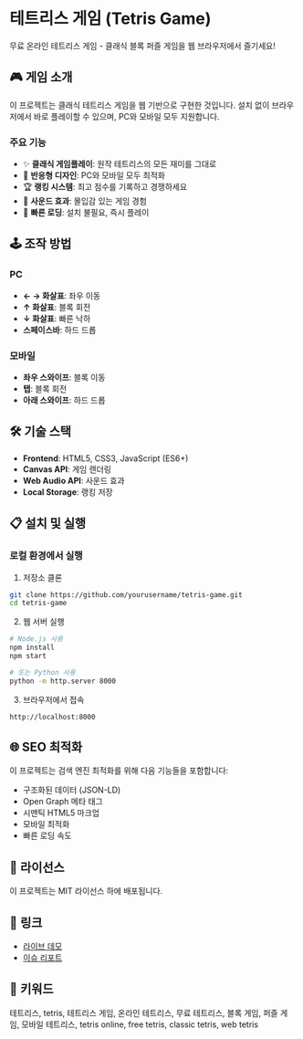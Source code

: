 # 테트리스 게임 (Tetris Game)

무료 온라인 테트리스 게임 - 클래식 블록 퍼즐 게임을 웹 브라우저에서 즐기세요!

## 🎮 게임 소개

이 프로젝트는 클래식 테트리스 게임을 웹 기반으로 구현한 것입니다. 설치 없이 브라우저에서 바로 플레이할 수 있으며, PC와 모바일 모두 지원합니다.

### 주요 기능

- ✨ **클래식 게임플레이**: 원작 테트리스의 모든 재미를 그대로
- 📱 **반응형 디자인**: PC와 모바일 모두 최적화
- 🏆 **랭킹 시스템**: 최고 점수를 기록하고 경쟁하세요
- 🎵 **사운드 효과**: 몰입감 있는 게임 경험
- 🚀 **빠른 로딩**: 설치 불필요, 즉시 플레이

## 🕹️ 조작 방법

### PC
- **← → 화살표**: 좌우 이동
- **↑ 화살표**: 블록 회전
- **↓ 화살표**: 빠른 낙하
- **스페이스바**: 하드 드롭

### 모바일
- **좌우 스와이프**: 블록 이동
- **탭**: 블록 회전
- **아래 스와이프**: 하드 드롭

## 🛠️ 기술 스택

- **Frontend**: HTML5, CSS3, JavaScript (ES6+)
- **Canvas API**: 게임 렌더링
- **Web Audio API**: 사운드 효과
- **Local Storage**: 랭킹 저장

## 📋 설치 및 실행

### 로컬 환경에서 실행

1. 저장소 클론
```bash
git clone https://github.com/yourusername/tetris-game.git
cd tetris-game
```

2. 웹 서버 실행
```bash
# Node.js 사용
npm install
npm start

# 또는 Python 사용
python -m http.server 8000
```

3. 브라우저에서 접속
```
http://localhost:8000
```

## 🌐 SEO 최적화

이 프로젝트는 검색 엔진 최적화를 위해 다음 기능들을 포함합니다:

- 구조화된 데이터 (JSON-LD)
- Open Graph 메타 태그
- 시맨틱 HTML5 마크업
- 모바일 최적화
- 빠른 로딩 속도

## 📄 라이선스

이 프로젝트는 MIT 라이선스 하에 배포됩니다.

## 🔗 링크

- [라이브 데모](https://yourdomain.com/tetris-game)
- [이슈 리포트](https://github.com/yourusername/tetris-game/issues)

## 🎯 키워드

테트리스, tetris, 테트리스 게임, 온라인 테트리스, 무료 테트리스, 블록 게임, 퍼즐 게임, 모바일 테트리스, tetris online, free tetris, classic tetris, web tetris

